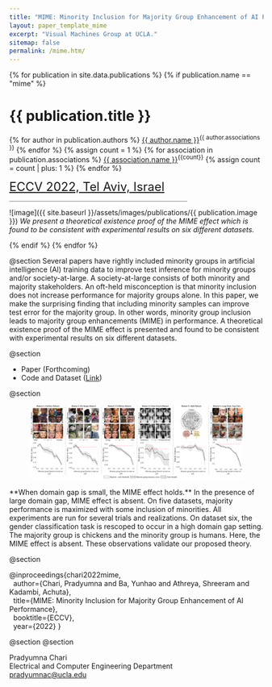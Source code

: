 ```yaml
---
title: "MIME: Minority Inclusion for Majority Group Enhancement of AI Performance"
layout: paper_template_mime
excerpt: "Visual Machines Group at UCLA."
sitemap: false
permalink: /mime.htm/
---
```


{% for publication in site.data.publications %}
{% if publication.name == "mime" %}

# {{ publication.title }}

{% for author in publication.authors %} [{{ author.name }}]({{author.link}})<sup>{{ author.associations }}</sup>
{% endfor %}
{% assign count = 1 %}
{% for association in publication.associations %} [{{ association.name }}]({{association.link}})<sup>{{count}}</sup> {% assign count = count | plus: 1 %}
{% endfor %}

<font color="gray" size="5"><a href="https://eccv2022.ecva.net">ECCV 2022, Tel Aviv, Israel</a></font>

<hr class="center" style="width: 70%; color: grey; height: 0.1px; background-color:grey;"/>

![image]({{ site.baseurl }}/assets/images/publications/{{ publication.image }})
*We present a theoretical existence proof of the MIME effect which is found to be consistent with experimental results on six different datasets.*
<br>

{% endif %}
{% endfor %}

<!--

  1 Abstract
  2 Files
  3 Citations
  4 Press
  5 Contact
  6 FAQ
  7 Media

-->

@section
Several papers have rightly included minority groups in artificial intelligence (AI) training data to improve test inference for minority groups and/or society-at-large. A society-at-large consists of both minority and majority stakeholders. An oft-held misconception is that minority inclusion does not increase performance for majority groups alone. In this paper, we make the surprising finding that including minority samples can improve test error for the majority group. In other words, minority group inclusion leads to majority group enhancements (MIME) in performance. A theoretical existence proof of the MIME effect is presented and found to be consistent with experimental results on six different datasets.


@section
- Paper (Forthcoming) <!-- ([Link](https://drive.google.com/file/d/1c0h7UNYsZdO_QPr3feylZ0n6A5mAly6p/view?usp=sharing)) -->
- Code and Dataset ([Link](https://github.com/UCLA-VMG/MIME))

@section
<figure> 
  <img src= "/assets/images/publications/mime/results.png" alt="Missing"> 
</figure>
**When domain gap is small, the MIME effect holds.** In the presence of large domain gap, MIME effect is absent. On five datasets, majority performance is maximized with some inclusion of minorities. All experiments are run for several trials and realizations. On dataset six, the gender classification task is rescoped to occur in a high domain gap setting. The majority group is chickens and the minority group is humans. Here, the MIME effect is absent. These observations validate our proposed theory.

@section

@inproceedings{chari2022mime, \
   &nbsp; author={Chari, Pradyumna and Ba, Yunhao and Athreya, Shreeram and Kadambi, Achuta}, \
   &nbsp; title={MIME: Minority Inclusion for Majority Group Enhancement of AI Performance}, \
   &nbsp; booktitle={ECCV}, \
   &nbsp; year={2022}
}

@section
@section

Pradyumna Chari \
Electrical and Computer Engineering Department \
pradyumnac@ucla.edu
